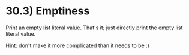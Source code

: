 # 30.3) Emptiness

Print an empty list literal value. That's it; just directly print the empty list
literal value.

Hint: don't make it more complicated than it needs to be :)
